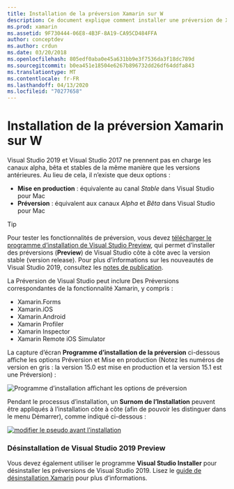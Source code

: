 ```yaml
---
title: Installation de la préversion Xamarin sur W
description: Ce document explique comment installer une préversion de Xamarin dans Visual Studio 2019 à l’aide du canal de préversion.
ms.prod: xamarin
ms.assetid: 9F730444-06E8-4B3F-8A19-CA95CD484FFA
author: conceptdev
ms.author: crdun
ms.date: 03/20/2018
ms.openlocfilehash: 805edf0aba0e45a631bb9e3f7536da3f18dc789d
ms.sourcegitcommit: b0ea451e18504e6267b896732dd26df64ddfa843
ms.translationtype: MT
ms.contentlocale: fr-FR
ms.lasthandoff: 04/13/2020
ms.locfileid: "70277658"
---
```

# <a name="installing-xamarin-preview-on-windows"></a>Installation de la préversion Xamarin sur W

Visual Studio 2019 et Visual Studio 2017 ne prennent pas en charge les canaux alpha, bêta et stables de la même manière que les versions antérieures. Au lieu de cela, il n’existe que deux options :

- **Mise en production** : équivalente au canal _Stable_ dans Visual Studio pour Mac
- **Préversion** : équivalent aux canaux _Alpha_ et _Bêta_ dans Visual Studio pour Mac

> [!TIP]
> Pour tester les fonctionnalités de préversion, vous devez [télécharger le programme d’installation de Visual Studio Preview](https://visualstudio.microsoft.com/vs/preview/), qui permet d’installer des préversions (**Preview**) de Visual Studio côte à côte avec la version stable (version release). Pour plus d’informations sur les nouveautés de Visual Studio 2019, consultez les [notes de publication](https://docs.microsoft.com/visualstudio/releases/2019/release-notes).

La Préversion de Visual Studio peut inclure Des Préversions correspondantes de la fonctionnalité Xamarin, y compris :

- Xamarin.Forms
- Xamarin.iOS
- Xamarin.Android
- Xamarin Profiler
- Xamarin Inspector
- Xamarin Remote iOS Simulator

La capture d’écran **Programme d’installation de la préversion** ci-dessous affiche les options Préversion et Mise en production (Notez les numéros de version en gris : la version 15.0 est mise en production et la version 15.1 est une Préversion) :

![Programme d’installation affichant les options de préversion](windows-images/vs2017-installer.jpg)

Pendant le processus d’installation, un **Surnom de l’Installation** peuvent être appliqués à l’installation côte à côte (afin de pouvoir les distinguer dans le menu Démarrer), comme indiqué ci-dessous :

[![modifier le pseudo avant l’installation](windows-images/vs2017-nickname-sml.png "modifier le pseudo avant l’installation")](windows-images/vs2017-nickname.png#lightbox)

### <a name="uninstalling-visual-studio-2019-preview"></a>Désinstallation de Visual Studio 2019 Preview

Vous devez également utiliser le programme **Visual Studio Installer** pour désinstaller les préversions de Visual Studio 2019. Lisez le [guide de désinstallation Xamarin](uninstalling-xamarin.md#uninstallvs2017) pour plus d’informations.
